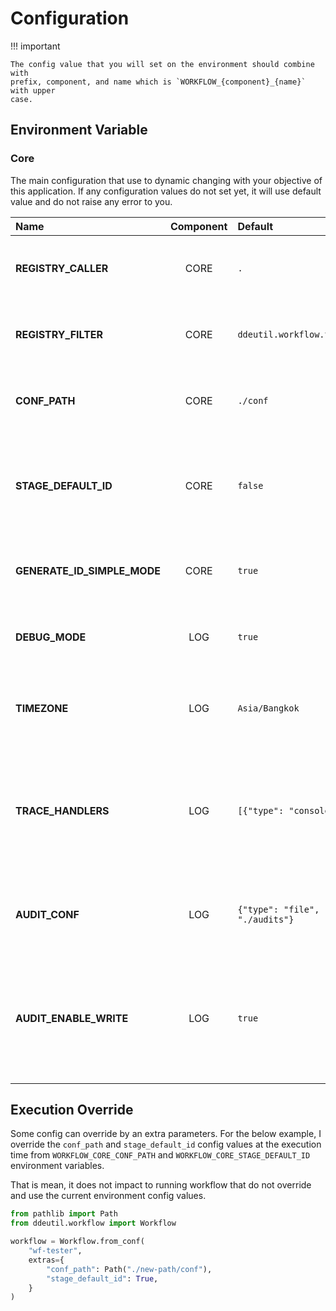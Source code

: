 # Configuration

!!! important

    The config value that you will set on the environment should combine with
    prefix, component, and name which is `WORKFLOW_{component}_{name}` with upper
    case.

## Environment Variable

### Core

The main configuration that use to dynamic changing with your objective of this
application. If any configuration values do not set yet, it will use default value
and do not raise any error to you.

| Name                        | Component | Default                                                                                                                         | Description                                                                                      |
|:----------------------------|:---------:|:--------------------------------------------------------------------------------------------------------------------------------|:-------------------------------------------------------------------------------------------------|
| **REGISTRY_CALLER**         |   CORE    | `.`                                                                                                                             | List of importable string for the call stage.                                                    |
| **REGISTRY_FILTER**         |   CORE    | `ddeutil.workflow.templates`                                                                                                    | List of importable string for the filter template.                                               |
| **CONF_PATH**               |   CORE    | `./conf`                                                                                                                        | The config path that keep all template `.yaml` files.                                            |
| **STAGE_DEFAULT_ID**        |   CORE    | `false`                                                                                                                         | A flag that enable default stage ID that use for catch an execution output.                      |
| **GENERATE_ID_SIMPLE_MODE** |   CORE    | `true`                                                                                                                          | A flog that enable generating ID with `md5` algorithm.                                           |
| **DEBUG_MODE**              |    LOG    | `true`                                                                                                                          | A flag that enable logging with debug level mode.                                                |
| **TIMEZONE**                |    LOG    | `Asia/Bangkok`                                                                                                                  | A Timezone string value that will pass to `ZoneInfo` object.                                     |
| **TRACE_HANDLERS**          |    LOG    | `[{"type": "console"}]`                                                                                                         | A pointer URL of trace log that use to emit log message. Now uses optimized handler by default.  |
| **AUDIT_CONF**              |    LOG    | `{"type": "file", "path": "./audits"}`                                                                                          | A pointer URL of audit log that use to write audit metrix.                                       |
| **AUDIT_ENABLE_WRITE**      |    LOG    | `true`                                                                                                                          | A flag that enable writing audit log after end execution in the workflow release step.           |

## Execution Override

Some config can override by an extra parameters. For the below example, I override
the `conf_path` and `stage_default_id` config values at the execution time from
`WORKFLOW_CORE_CONF_PATH` and `WORKFLOW_CORE_STAGE_DEFAULT_ID` environment variables.

That is mean, it does not impact to running workflow that do not override and use
the current environment config values.

```python
from pathlib import Path
from ddeutil.workflow import Workflow

workflow = Workflow.from_conf(
    "wf-tester",
    extras={
        "conf_path": Path("./new-path/conf"),
        "stage_default_id": True,
    }
)
```
